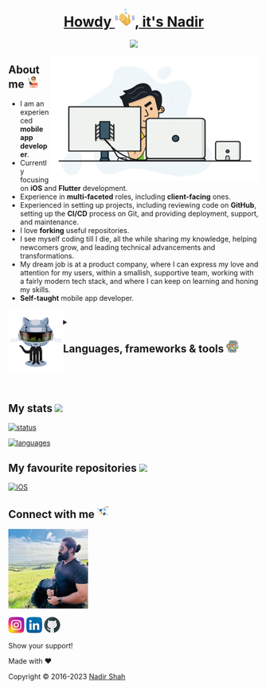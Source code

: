 <h1 align="center">
  <a href="https://github.com/lonewolfnadhu">    
    Howdy <img src="https://github.com/lonewolfnadhu/lonewolfnadhu/blob/main/assets/waving-hand.png">, it's Nadir
  </a>
</h1>

<p align="center">
  <a href="https://github.com/lonewolfnadhu">
    <img src="https://readme-typing-svg.demolab.com?font=Nunito&weight=500&size=27&duration=2000&pause=1000&color=FFFFFF&center=true&vCenter=true&width=445&lines=Welcome+to+my+GitHub+Profile;I+am+a+Mobile+App+Developer;now+complete+focus+on;iOS+and+Flutter+development" /></a>
</p>

[<img align="right" height="250" width="420" alt="GIF" src="https://github.com/lonewolfnadhu/lonewolfnadhu/blob/main/assets/workspace.gif"/>](https://github.com/lonewolfnadhu)

## About me [<img src="https://github.com/lonewolfnadhu/lonewolfnadhu/blob/main/assets/auther.png">](https://github.com/lonewolfnadhu)
- I am an experienced **mobile app developer**.
- Currently focusing on **iOS** and **Flutter** development.
- Experience in **multi-faceted** roles, including **client-facing** ones.
- Experienced in setting up projects, including reviewing code on **GitHub**, setting up the **CI/CD** process on Git, and providing deployment, support, and maintenance.
- I love **forking** useful repositories.
- I see myself coding till I die, all the while sharing my knowledge, helping newcomers grow, and leading technical advancements and transformations.
- My dream job is at a product company, where I can express my love and attention for my users, within a smallish, supportive team, working with a fairly modern tech stack, and where I can keep on learning and honing my skills.
- **Self-taught** mobile app developer.

[<img align="left" height="130" width="110" alt="GIF" src="https://github.com/lonewolfnadhu/lonewolfnadhu/blob/main/assets/git-robot.gif"/>](https://github.com/lonewolfnadhu)

<br>

<details>
<summary><h2>Languages, frameworks & tools <img src="https://github.com/lonewolfnadhu/lonewolfnadhu/blob/main/assets/mobile.png"></h2></summary>

<br><br>

<summary><h4>Languages | Tech's | IDE | Development Tools</h4></summary>
<code><img title="Xcode" alt="xcode" width="45px" src="https://github.com/lonewolfnadhu/lonewolfnadhu/blob/main/assets/xcode.png"/></code>
<code><img title="Swift" alt="swift" width="40px" src="https://github.com/lonewolfnadhu/lonewolfnadhu/blob/main/assets/swift.svg"/></code>
<code><img title="Flutter" alt="flutter" width="40px" src="https://github.com/lonewolfnadhu/lonewolfnadhu/blob/main/assets/flutter.svg"/></code>
<code><img title="Dart" alt="dart" width="40px" src="https://github.com/lonewolfnadhu/lonewolfnadhu/blob/main/assets/dart.svg"/></code>
<code><img title="Android Studio" alt="android-studio" width="35px" src="https://github.com/lonewolfnadhu/lonewolfnadhu/blob/main/assets/android-studio.svg"/></code>
<code><img title="Eclipse" alt="eclipse" width="42px" src="https://github.com/lonewolfnadhu/lonewolfnadhu/blob/main/assets/eclipse.svg"/></code>
<code><img title="Android" alt="android" width="42px" src="https://github.com/lonewolfnadhu/lonewolfnadhu/blob/main/assets/android.svg"/></code>
<code><img title="Java" alt="java" width="45px" src="https://github.com/lonewolfnadhu/lonewolfnadhu/blob/main/assets/java.svg"/></code>
<code><img title="VS Code" alt="vs-code" width="40px" src="https://github.com/lonewolfnadhu/lonewolfnadhu/blob/main/assets/vs-code.svg"/></code>
<code><img title="React Native" alt="react-native" width="40px" src="https://github.com/lonewolfnadhu/lonewolfnadhu/blob/main/assets/react-native.svg"/></code>
<code><img title="Java Script" alt="java-script" width="35px" src="https://github.com/lonewolfnadhu/lonewolfnadhu/blob/main/assets/java-script.svg"/></code>
<code><img title="NPM" alt="npm" width="40px" src="https://github.com/lonewolfnadhu/lonewolfnadhu/blob/main/assets/npm.svg"/></code>
<code><img title="Py Charm" alt="pycharm" width="40px" src="https://github.com/lonewolfnadhu/lonewolfnadhu/blob/main/assets/pycharm.svg"/></code>
<code><img title="Python" alt="npm" width="40px" src="https://github.com/lonewolfnadhu/lonewolfnadhu/blob/main/assets/python.svg"/></code>
<code><img title="Sublime" alt="sublime" width="40px" src="https://github.com/lonewolfnadhu/lonewolfnadhu/blob/main/assets/sublime.svg"/></code>
<code><img title="HTML 5" alt="html5" width="40px" src="https://github.com/lonewolfnadhu/lonewolfnadhu/blob/main/assets/html5.svg"/></code>
<code><img title="XML" alt="xml" width="40px" src="https://github.com/lonewolfnadhu/lonewolfnadhu/blob/main/assets/xml.svg"/></code>

<summary><h4>Database management system</h4></summary>
<code><img title="Firebase" alt="firebase" width="40px" src="https://github.com/lonewolfnadhu/lonewolfnadhu/blob/main/assets/firebase.svg"/></code>
<code><img title="My SQL" alt="my-sql" width="40px" src="https://github.com/lonewolfnadhu/lonewolfnadhu/blob/main/assets/my-sql.svg"/></code>
<code><img title="SQL" alt="sql" width="50px" src="https://github.com/lonewolfnadhu/lonewolfnadhu/blob/main/assets/sql.svg"/></code>

<summary><h4>Git | Version Control | CI/CD</h4></summary>
<code><img title="Git" alt="git" width="40px" src="https://github.com/lonewolfnadhu/lonewolfnadhu/blob/main/assets/git.svg"/></code>
<code><img title="Git Hub" alt="github" width="40px" src="https://github.com/lonewolfnadhu/lonewolfnadhu/blob/main/assets/github.svg"/></code>
<code><img title="Git Lab" alt="gitlab" width="40px" src="https://github.com/lonewolfnadhu/lonewolfnadhu/blob/main/assets/gitlab.svg"/></code>
<code><img title="Bit Bucket" alt="bitbucket" width="40px" src="https://github.com/lonewolfnadhu/lonewolfnadhu/blob/main/assets/bitbucket.svg"/></code>

<summary><h4>Diagramming | UI/UX Design Tools</h4></summary>
<code><img title="Adobe XD" alt="adobe-xd" width="40px" src="https://github.com/lonewolfnadhu/lonewolfnadhu/blob/main/assets/adobe-xd.svg"/></code>
<code><img title="Figma" alt="figma" width="40px" src="https://github.com/lonewolfnadhu/lonewolfnadhu/blob/main/assets/figma.svg"/></code>
<code><img title="Draw IO" alt="draw-io" width="40px" src="https://github.com/lonewolfnadhu/lonewolfnadhu/blob/main/assets/draw-io.svg"/></code>
<code><img title="Sketch" alt="sketch" width="45px" src="https://github.com/lonewolfnadhu/lonewolfnadhu/blob/main/assets/sketch.svg"/></code>

<summary><h4>Operating Systems</h4></summary>
<code><img title="MAC OS" alt="macos" width="40px" src="https://github.com/lonewolfnadhu/lonewolfnadhu/blob/main/assets/macos.svg"/></code>
<code><img title="Windows" alt="windows" width="40px" src="https://github.com/lonewolfnadhu/lonewolfnadhu/blob/main/assets/windows.svg"/></code>
<code><img title="Linux" alt="linux" width="40px" src="https://github.com/lonewolfnadhu/lonewolfnadhu/blob/main/assets/linux.svg"/></code>
<code><img title="Ubuntu" alt="ubuntu" width="40px" src="https://github.com/lonewolfnadhu/lonewolfnadhu/blob/main/assets/ubuntu.svg"/></code>

<summary><h4>MS Office</h4></summary>
<code><img title="MS Office" alt="ms-office" width="40px" src="https://github.com/lonewolfnadhu/lonewolfnadhu/blob/main/assets/ms-office.svg"/></code>
<code><img title="MS Word" alt="ms-word" width="40px" src="https://github.com/lonewolfnadhu/lonewolfnadhu/blob/main/assets/ms-word.svg"/></code>
<code><img title="MS Excel" alt="ms-excel" width="40px" src="https://github.com/lonewolfnadhu/lonewolfnadhu/blob/main/assets/ms-excel.svg"/></code>
<code><img title="MS Powerpoint" alt="ms-power-point" width="40px" src="https://github.com/lonewolfnadhu/lonewolfnadhu/blob/main/assets/ms-power-point.svg"/></code>
</details>

<br><br>

## My stats [<img src="https://github.com/lonewolfnadhu/lonewolfnadhu/blob/main/assets/install-icon.png">](https://github.com/lonewolfnadhu)
[![status](https://github-readme-stats.vercel.app/api?username=lonewolfnadhu&show_icons=true&theme=radical)](https://github.com/lonewolfnadhu)

[![languages](https://github-readme-stats.vercel.app/api/top-langs/?username=lonewolfnadhu&langs_count=8&layout=compact)](https://github.com/lonewolfnadhu)


## My favourite repositories [<img src="https://github.com/lonewolfnadhu/lonewolfnadhu/blob/main/assets/repository-icon.png">](https://github.com/lonewolfnadhu)
[![iOS](https://github-readme-stats.vercel.app/api/pin/?username=lonewolfnadhu&repo=ios)](https://github.com/lonewolfnadhu/ios)


## Connect with me [<img src="https://github.com/lonewolfnadhu/lonewolfnadhu/blob/main/assets/rocket.png">](https://github.com/lonewolfnadhu)

[<img src="https://github.com/lonewolfnadhu/lonewolfnadhu/blob/main/assets/nadir.jpg">](https://linktr.ee/lonewolfnadhu)

[<img src="https://github.com/lonewolfnadhu/lonewolfnadhu/blob/main/assets/instagram.png">](https://www.instagram.com/lonewolfnadhu/)
[<img src="https://github.com/lonewolfnadhu/lonewolfnadhu/blob/main/assets/linkedin.png">](https://www.linkedin.com/in/lonewolfnadhu/)
[<img src="https://github.com/lonewolfnadhu/lonewolfnadhu/blob/main/assets/github.png">](https://github.com/lonewolfnadhu)


Show your support!


Made with ❤️


Copyright © 2016-2023 [Nadir Shah](https://linktr.ee/lonewolfnadhu)
